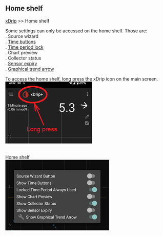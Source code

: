 ## Home shelf
[xDrip](../README.md) >> Home shelf  
  
Some settings can only be accessed on the home shelf.  Those are:  
. Source wizard  
. [Time buttons](./TimeButtons.md)  
. [Time period lock](./TimeButtons.md)  
. Chart preview  
. Collector status  
. [Sensor expiry](./Sensor-Expiry.md)  
. [Graphical trend arrow](./Display/TrendArrow.md)  

To access the home shelf, long press the xDrip icon on the main screen.  
![](./images/HomeShelfAccess.png)  
<br/>  

Home shelf    
![](./images/HomeShelf.png)  
  
